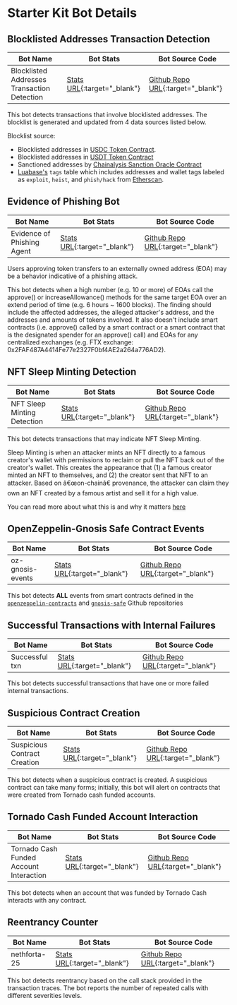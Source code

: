 # Starter Kit Bot Details

## Blocklisted Addresses Transaction Detection

| Bot Name | Bot Stats | Bot Source Code  |
|----------|-----------|------------------|
| Blocklisted Addresses Transaction Detection | [Stats URL](https://explorer.forta.network/agent/0xaedda4252616d971d570464a3ae4a9f0a9d72a57d8581945fff648d03cd30a7d){:target="_blank"} | [Github Repo URL](https://github.com/forta-network/starter-kits/tree/main/blocklist-addr-tx-py#blocklisted-address-bot){:target="_blank"} |

This bot detects transactions that involve blocklisted addresses. The blocklist is generated and updated from 4 data sources listed below.

Blocklist source:

* Blocklisted addresses in [USDC Token Contract](https://etherscan.io/address/0xa0b86991c6218b36c1d19d4a2e9eb0ce3606eb48).
* Blocklisted addresses in [USDT Token Contract](https://etherscan.io/address/0xdac17f958d2ee523a2206206994597c13d831ec7)
* Sanctioned addresses by [Chainalysis Sanction Oracle Contract](https://go.chainalysis.com/chainalysis-oracle-docs.html)
* [Luabase's](https://luabase.com/) `tags` table which includes addresses and wallet tags labeled as `exploit`, `heist`, and `phish/hack` from [Etherscan](https://etherscan.io/labelcloud).

## Evidence of Phishing Bot

| Bot Name | Bot Stats | Bot Source Code  |
|----------|-----------|------------------|
| Evidence of Phishing Agent | [Stats URL](https://explorer.forta.network/agent/0x6a0960a22bb752532b68c266dfa507849009283bf11f086095f3504211c2b5fa){:target="_blank"} | [Github Repo URL](https://github.com/VVlovsky/Evidence-of-Phishing-Agent#evidence-of-phishing-agent){:target="_blank"} |

Users approving token transfers to an externally owned address (EOA) may be a behavior indicative of a phishing attack.

This bot detects when a high number (e.g. 10 or more) of EOAs call the approve() or increaseAllowance() methods for the same target EOA over an extend period of time (e.g. 6 hours ~ 1600 blocks). The finding should include the affected addresses, the alleged attacker's address, and the addresses and amounts of tokens involved. It also doesn't include smart contracts (i.e. approve() called by a smart contract or a smart contract that is the designated spender for an approve() call) and EOAs for any centralized exchanges (e.g. FTX exchange: 0x2FAF487A4414Fe77e2327F0bf4AE2a264a776AD2).

## NFT Sleep Minting Detection

| Bot Name | Bot Stats | Bot Source Code  |
|----------|-----------|------------------|
| NFT Sleep Minting Detection | [Stats URL](https://explorer.forta.network/agent/0x20d0cd9432c7e15cb625097a718c15cc07f463b5252e3c36ae23acb7ef98d54e){:target="_blank"} | [Github Repo URL](https://github.com/a16z/nft-sleep-mint-forta-agent){:target="_blank"} |

This bot detects transactions that may indicate NFT Sleep Minting.

Sleep Minting is when an attacker mints an NFT directly to a famous creator's wallet with permissions to reclaim or pull the NFT back out of the creator's wallet. This creates the appearance that (1) a famous creator minted an NFT to themselves, and (2) the creator sent that NFT to an attacker. Based on â€œon-chainâ€ provenance, the attacker can claim they own an NFT created by a famous artist and sell it for a high value.

You can read more about what this is and why it matters [here](https://a16z.com/2022/03/09/sleep-minting-nfts/)

## OpenZeppelin-Gnosis Safe Contract Events

| Bot Name | Bot Stats | Bot Source Code  |
|----------|-----------|------------------|
| oz-gnosis-events | [Stats URL](https://explorer.forta.network/agent/0x77281ae942ee1fe141d0652e9dad7d001761552f906fb1684b2812603de31049){:target="_blank"} | [Github Repo URL](https://github.com/forta-network/forta-bot-examples/tree/master/oz-gnosis-events-ts){:target="_blank"} |

This bot detects **ALL** events from smart contracts defined in the [`openzeppelin-contracts`](https://github.com/OpenZeppelin/openzeppelin-contracts) and [`gnosis-safe`](https://github.com/gnosis/safe-contracts) Github repositories

## Successful Transactions with Internal Failures

| Bot Name | Bot Stats | Bot Source Code  |
|----------|-----------|------------------|
| Successful txn | [Stats URL](https://explorer.forta.network/agent/0x09f72094780dd969eb295dad8ce6126cc393a97a9df746633611235a39810110){:target="_blank"} | [Github Repo URL](https://github.com/NethermindEth/Forta-Agents/tree/ce3026fb0e6da69af243ba3d36dbf6dd85a74d9f/success-txn-with-internal-failures#successful-transactions-with-internal-failures){:target="_blank"} |

This bot detects successful transactions that have one or more failed internal transactions.

## Suspicious Contract Creation

| Bot Name | Bot Stats | Bot Source Code  |
|----------|-----------|------------------|
| Suspicious Contract Creation | [Stats URL](https://explorer.forta.network/agent/0x457aa09ca38d60410c8ffa1761f535f23959195a56c9b82e0207801e86b34d99){:target="_blank"} | [Github Repo URL](https://github.com/forta-network/starter-kits/tree/main/suspicious-contract-creation-py#suspicious-contract-creation){:target="_blank"} |

This bot detects when a suspicious contract is created. A suspicious contract can take many forms; initially, this bot will alert on contracts that were created from Tornado cash funded accounts.


## Tornado Cash Funded Account Interaction

| Bot Name | Bot Stats | Bot Source Code  |
|----------|-----------|------------------|
| Tornado Cash Funded Account Interaction | [Stats URL](https://explorer.forta.network/agent/0x617c356a4ad4b755035ef8024a87d36d895ee3cb0864e7ce9b3cf694dd80c82a){:target="_blank"} | [Github Repo URL](https://github.com/LimeChain/forta-starter-kits/tree/main/forta-tornado-cash-starter-kit#tornado-cash-funded-account-interacted-with-contract){:target="_blank"} |

This bot detects when an account that was funded by Tornado Cash interacts with any contract.

## Reentrancy Counter

| Bot Name | Bot Stats | Bot Source Code  |
|----------|-----------|------------------|
| nethforta-25 | [Stats URL](https://explorer.forta.network/agent/0x492c05269cbefe3a1686b999912db1fb5a39ce2e4578ac3951b0542440f435d9){:target="_blank"} | [Github Repo URL](https://github.com/NethermindEth/Forta-Agents/tree/a5bd20303669d5a1d0e2163c43904627f8999749/reentrancy-counter#reentrancy-counter){:target="_blank"} |

This bot detects reentrancy based on the call stack provided in the transaction traces. The bot reports the number of repeated calls with different severities levels.
